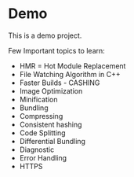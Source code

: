 # Demo

This is a demo project.


Few Important topics to learn:

- HMR = Hot Module Replacement
- File Watching Algorithm in C++
- Faster Builds - CASHING
- Image Optimization
- Minification
- Bundling
- Compressing
- Consistent hashing
- Code Splitting
- Differential Bundling
- Diagnostic
- Error Handling
- HTTPS
